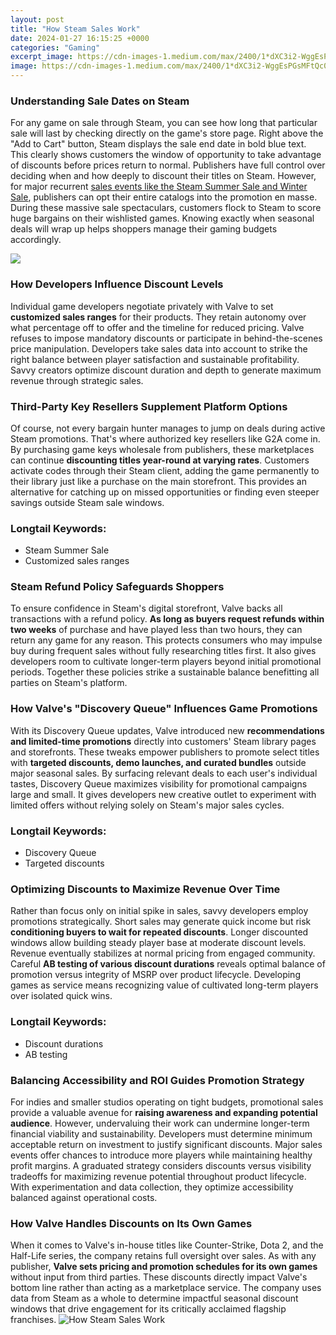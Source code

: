 ```yaml
---
layout: post
title: "How Steam Sales Work"
date: 2024-01-27 16:15:25 +0000
categories: "Gaming"
excerpt_image: https://cdn-images-1.medium.com/max/2400/1*dXC3i2-WggEsPGsMFtQc0w.png
image: https://cdn-images-1.medium.com/max/2400/1*dXC3i2-WggEsPGsMFtQc0w.png
---
```


### Understanding Sale Dates on Steam
For any game on sale through Steam, you can see how long that particular sale will last by checking directly on the game's store page. Right above the "Add to Cart" button, Steam displays the sale end date in bold blue text. This clearly shows customers the window of opportunity to take advantage of discounts before prices return to normal.
Publishers have full control over deciding when and how deeply to discount their titles on Steam. However, for major recurrent [sales events like the Steam Summer Sale and Winter Sale](https://store.fi.io.vn/womens-girl-who-loves-scotties-scottish-terrier-dog-breed-owner-1), publishers can opt their entire catalogs into the promotion en masse. During these massive sale spectaculars, customers flock to Steam to score huge bargains on their wishlisted games. Knowing exactly when seasonal deals will wrap up helps shoppers manage their gaming budgets accordingly.

![](http://overmental.com/wp-content/uploads/2015/06/Steam-Sale-Flow-Chart.png)
### How Developers Influence Discount Levels  
Individual game developers negotiate privately with Valve to set **customized sales ranges** for their products. They retain autonomy over what percentage off to offer and the timeline for reduced pricing. Valve refuses to impose mandatory discounts or participate in behind-the-scenes price manipulation. Developers take sales data into account to strike the right balance between player satisfaction and sustainable profitability. Savvy creators optimize discount duration and depth to generate maximum revenue through strategic sales.
### Third-Party Key Resellers Supplement Platform Options
Of course, not every bargain hunter manages to jump on deals during active Steam promotions. That's where authorized key resellers like G2A come in. By purchasing game keys wholesale from publishers, these marketplaces can continue **discounting titles year-round at varying rates**. Customers activate codes through their Steam client, adding the game permanently to their library just like a purchase on the main storefront. This provides an alternative for catching up on missed opportunities or finding even steeper savings outside Steam sale windows.
### Longtail Keywords:
- Steam Summer Sale
- Customized sales ranges 
### Steam Refund Policy Safeguards Shoppers  
To ensure confidence in Steam's digital storefront, Valve backs all transactions with a refund policy. **As long as buyers request refunds within two weeks** of purchase and have played less than two hours, they can return any game for any reason. This protects consumers who may impulse buy during frequent sales without fully researching titles first. It also gives developers room to cultivate longer-term players beyond initial promotional periods. Together these policies strike a sustainable balance benefitting all parties on Steam's platform.
### How Valve's "Discovery Queue" Influences Game Promotions
With its Discovery Queue updates, Valve introduced new **recommendations and limited-time promotions** directly into customers' Steam library pages and storefronts. These tweaks empower publishers to promote select titles with **targeted discounts, demo launches, and curated bundles** outside major seasonal sales. By surfacing relevant deals to each user's individual tastes, Discovery Queue maximizes visibility for promotional campaigns large and small. It gives developers new creative outlet to experiment with limited offers without relying solely on Steam's major sales cycles.
### Longtail Keywords: 
- Discovery Queue
- Targeted discounts
### Optimizing Discounts to Maximize Revenue Over Time
Rather than focus only on initial spike in sales, savvy developers employ promotions strategically. Short sales may generate quick income but risk **conditioning buyers to wait for repeated discounts**. Longer discounted windows allow building steady player base at moderate discount levels. Revenue eventually stabilizes at normal pricing from engaged community. Careful **AB testing of various discount durations** reveals optimal balance of promotion versus integrity of MSRP over product lifecycle. Developing games as service means recognizing value of cultivated long-term players over isolated quick wins.
### Longtail Keywords: 
- Discount durations
- AB testing 
### Balancing Accessibility and ROI Guides Promotion Strategy
For indies and smaller studios operating on tight budgets, promotional sales provide a valuable avenue for **raising awareness and expanding potential audience**. However, undervaluing their work can undermine longer-term financial viability and sustainability. Developers must determine minimum acceptable return on investment to justify significant discounts. Major sales events offer chances to introduce more players while maintaining healthy profit margins. A graduated strategy considers discounts versus visibility tradeoffs for maximizing revenue potential throughout product lifecycle. With experimentation and data collection, they optimize accessibility balanced against operational costs.
### How Valve Handles Discounts on Its Own Games 
When it comes to Valve's in-house titles like Counter-Strike, Dota 2, and the Half-Life series, the company retains full oversight over sales. As with any publisher, **Valve sets pricing and promotion schedules for its own games** without input from third parties. These discounts directly impact Valve's bottom line rather than acting as a marketplace service. The company uses data from Steam as a whole to determine impactful seasonal discount windows that drive engagement for its critically acclaimed flagship franchises.
![How Steam Sales Work](https://cdn-images-1.medium.com/max/2400/1*dXC3i2-WggEsPGsMFtQc0w.png)